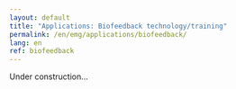 ```yaml
---
layout: default
title: "Applications: Biofeedback technology/training"
permalink: /en/emg/applications/biofeedback/
lang: en
ref: biofeedback
---
```


Under construction...